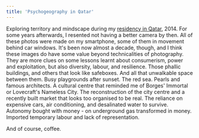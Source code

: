 ```yaml
---
title: 'Psychogeography in Qatar'
---
```


Exploring territory and mindscape during my [residency in Qatar](../), 2014. For some years afterwards, I resented not having a better camera by then. All of these photos were made on my smartphone, some of them in movement behind car windows. It's been now almost a decade, though, and I think these images do have some value beyond technicalities of photography. They are more clues on some lessons learnt about consumerism, power and exploitation, but also diversity, labour, and resilience. Those phallic buildings, and others that look like safeboxes. And all that unwalkable space between them. Busy playgrounds after sunset. The red sea. Pearls and famous architects. A cultural centre that reminded me of Borges' Immortal or Lovecraft's Nameless City. The reconstruction of the city centre and a recently built market that looks too organised to be real. The reliance on expensive cars, air conditioning, and desalinated water to survive. Autonomy bought with money - on underground gas transformed in money. Imported temporary labour and lack of representation.

And of course, coffee.
